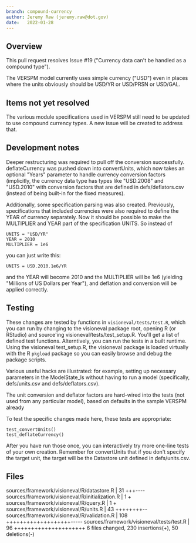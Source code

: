```yaml
---
branch: compound-currency
author: Jeremy Raw (jeremy.raw@dot.gov)
date:   2022-01-28
---
```


## Overview

This pull request resolves Issue #19 ("Currency data can't be handled as a compound type").

The VERSPM model currently uses simple currency ("USD") even in places where the units obviously
should be USD/YR or USD/PRSN or USD/GAL.

## Items not yet resolved

The various module specifications used in VERSPM still need to be updated to use compound
currency types. A new issue will be created to address that.

## Development notes

Deeper restructuring was required to pull off the conversion successfully. deflateCurrency
was pushed down into convertUnits, which now takes an optional "Years" parameter to handle
currency conversion factors (implicitly, the currency data type has types like "USD.2008" and
"USD.2010" with conversion factors that are defined in defs/deflators.csv (instead of being
built-in for the fixed measures).

Additionally, some specification parsing was also created. Previously, specifications that included
currencies were also required to define the YEAR of currency separately. Now it should be possible
to make the MULTIPLIER and YEAR part of the specification UNITS. So instead of
```
UNITS = "USD/YR"
YEAR = 2010
MULTIPLIER = 1e6
```
you can just write this:
```
UNITS = USD.2010.1e6/YR
```
and the YEAR will become 2010 and the MULTIPLIER will be 1e6 (yielding "Millions of US Dollars per Year"),
and deflation and conversion will be applied correctly.

## Testing

These changes are tested by functions in `visioneval/tests/test.R`, which you can run by changing to
the visioneval package root, opening R (or RStudio) and source'ing visioneval/tests/test_setup.R. You'll
get a list of defined test functions. Alterntively, you can run the tests in a built runtime. Using the
visioneval test_setup.R, the visioneval package is loaded virtually with the R `pkgload` package so you
can easily browse and debug the package scripts.

Various useful hacks are illustrated: for example, setting up necessary parameters in the ModelState_ls
without having to run a model (specifically, defs/units.csv and defs/deflators.csv).

The unit conversion and deflator factors are hard-wired into the tests (not used from any particular
model), based on defaults in the sample VERSPM already

To test the specific changes made here, these tests are appropriate:

```
test_convertUnits()
test_deflateCurrency()
```

After you have run those once, you can interactively try more one-line tests of your own creation.
Remember for convertUnits that if you don't specify the target unit, the target will be the Datastore
unit defined in defs/units.csv.

## Files

 sources/framework/visioneval/R/datastore.R      |  31 +++----
 sources/framework/visioneval/R/initialization.R |   1 +
 sources/framework/visioneval/R/query.R          |   1 +
 sources/framework/visioneval/R/units.R          |  43 ++++++++--
 sources/framework/visioneval/R/validation.R     | 108 +++++++++++++++++++-----
 sources/framework/visioneval/tests/test.R       |  96 +++++++++++++++++++++
 6 files changed, 230 insertions(+), 50 deletions(-)
